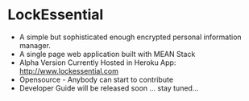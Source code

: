 # LockEssential
* A simple but sophisticated enough encrypted personal information manager.
* A single page web application built with MEAN Stack
* Alpha Version Currently Hosted in Heroku App: http://www.lockessential.com
* Opensource - Anybody can start to contribute
* Developer Guide will be released soon ... stay tuned...
